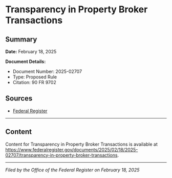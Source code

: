 # Transparency in Property Broker Transactions

## Summary

**Date:** February 18, 2025

**Document Details:**
- Document Number: 2025-02707
- Type: Proposed Rule
- Citation: 90 FR 9702

## Sources
- [Federal Register](https://www.federalregister.gov/documents/2025/02/18/2025-02707/transparency-in-property-broker-transactions)

---

## Content

Content for Transparency in Property Broker Transactions is available at https://www.federalregister.gov/documents/2025/02/18/2025-02707/transparency-in-property-broker-transactions.

---

*Filed by the Office of the Federal Register on February 18, 2025*
